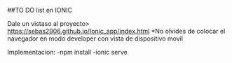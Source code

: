 ##TO DO list en IONIC

Dale un vistaso al proyecto> https://sebas2906.github.io/Ionic_app/index.html
*No olvides de colocar el navegador en modo developer con vista de dispositivo movil

Implementacion:
-npm install
-ionic serve
